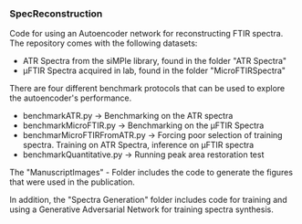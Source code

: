 ### <b>SpecReconstruction</b>

Code for using an Autoencoder network for reconstructing FTIR spectra. The repository comes with the following datasets:
 - ATR Spectra from the siMPle library, found in the folder "ATR Spectra"
 - µFTIR Spectra acquired in lab, found in the folder "MicroFTIRSpectra"


There are four different benchmark protocols that can be used to explore the autoencoder's performance.
 - benchmarkATR.py -> Benchmarking on the ATR spectra
 - benchmarkMicroFTIR.py -> Benchmarking on the µFTIR Spectra
 - benchmarMicroFTIRFromATR.py -> Forcing poor selection of training spectra. Training on ATR Spectra, inference on µFTIR spectra
 - benchmarkQuantitative.py -> Running peak area restoration test

The "ManuscriptImages" - Folder includes the code to generate the figures that were used in the publication.

In addition, the "Spectra Generation" folder includes code for training and using a Generative Adversarial Network for training spectra synthesis.
